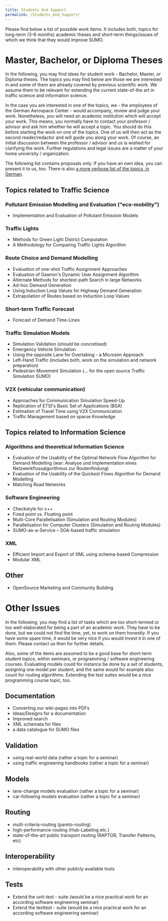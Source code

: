 ```yaml
---
title: Students And Support
permalink: /Students_And_Support/
---
```


Please find below a list of possible work items. It includes both,
topics for long-term (3-6 months) academic theses and short-term
things/issues of which we think that they would improve SUMO.

# Master, Bachelor, or Diploma Theses

In the following, you may find ideas for student work - Bachelor,
Master, or Diploma theses. The topics you may find below are those we
are interested in and some of them are already covered by previous
scientific work. We assume them to be relevant for extending the current
state-of-the art in traffic science and information science.

In the case you are interested in one of the topics, we - the employees
of the German Aerospace Center - would accompany, review and judge your
work. Nonetheless, you will need an academic institution which will
accept your work. This means, you normally have to contact your
professor / advisor and ask him whether he will accept a topic. You
should do this before starting the work on one of the topics. One of us
will then act as the second reader/redactor and will guide you along
your work. Of course, an initial discussion between the professor /
advisor and us is wished for clarifying the work. Further regulations
and legal issues are a matter of your home university / organization.

The following list contains proposals only. If you have an own idea, you
can present it to us, too. There is also [a more verbose list of the
topics, in German](DiplomStudArb.md).

## Topics related to Traffic Science

### Pollutant Emission Modelling and Evaluation ("eco-mobility")

- Implementation and Evaluation of Pollutant Emission Models

### Traffic Lights

- Methods for Green Light District Computation
- A Methodology for Comparing Traffic Lights Algorithm

### Route Choice and Demand Modelling

- Evaluation of one-shot Traffic Assignment Approaches
- Evaluation of Gawron's Dynamic User Assignment Algorithm
- Alternate Methods for shortest-path Search in large Networks
- Ad-hoc Demand Generation
- Using Induction Loop Values for Highway Demand Generation
- Extrapolation of Routes based on Induction Loop Values

### Short-term Traffic Forecast

- Forecast of Demand Time-Lines

### Traffic Simulation Models

- Simulation Validation (should be concretised)
- Emergency Vehicle Simulation
- Using the opposite Lane for Overtaking - a Microsim Approach
- Left-Hand Traffic (includes both, work on the simulation and network
  preparation)
- Pedestrian Movement Simulation (... for the open source Traffic
  Simulation SUMO)

### V2X (vehicular communication)

- Approaches for Communication Simulation Speed-Up
- Replication of ETSI's Basic Set of Applications (BSA)
- Estimation of Travel Time using V2X Communication
- Traffic Management based on sparse Knowledge

## Topics related to Information Science

### Algorithms and theoretical Information Science

- Evaluation of the Usability of the Optimal Network Flow Algorithm
  for Demand Modelling (war: Analyse und Implementation eines
  Netzwerkflussalgorithmus zur Routenfindung)
- Evaluation of the Usability of the Quickest Flows Algorithm for
  Demand Modelling
- Matching Road Networks

### Software Engineering

- Checkstyle for c++
- Fixed point vs. Floating point
- Multi-Core Parallelisation (Simulation and Routing Modules)
- Parallelisation for Computer Clusters (Simulation and Routing
  Modules)
- SUMO-as-a-Service – SOA-based traffic simulation

### XML

- Efficient Import and Export of XML using schema-based Compression
- Modular XML

## Other

- OpenSource Marketing and Community Building

# Other Issues

In the following, you may find a list of tasks which are too
short-termed or too well-elaborated for being a part of an academic
work. They have to be done, but we could not find the time, yet, to work
on them honestly. If you have some spare time, it would be very nice if
you would invest it in one of them. Please contact us then for further
details.

Also, some of the items are assumed to be a good base for short-term
student topics, within seminars, or programming / software engineering
courses. Evaluating models could for instance be done by a set of
students, assigning one model per student, and the same would for
example also count for routing algorithms. Extending the test suites
would be a nice programming course topic, too.

## Documentation

- Converting our wiki-pages into PDFs
- Ideas/Designs for a documentation
- Improved search
- XML schemata for files
- a data catalogue for SUMO files

## Validation

- using real-world data (rather a topic for a seminar)
- using traffic engineering handbooks (rather a topic for a seminar)

## Models

- lane-change models evaluation (rather a topic for a seminar)
- car-following models evaluation (rather a topic for a seminar)

## Routing

- multi-criteria-routing (pareto-routing)
- high-performance-routing (Hub-Labeling etc.)
- state-of-the-art public transport routing (RAPTOR, Transfer Patterns, etc)

## Interoperability

- interoperability with other publicly available tools

## Tests

- Extend the unit-test - suite (would be a nice practical work for an
  according software engineering seminar)
- Extend the texttest - suite (would be a nice practical work for an
  according software engineering seminar)
